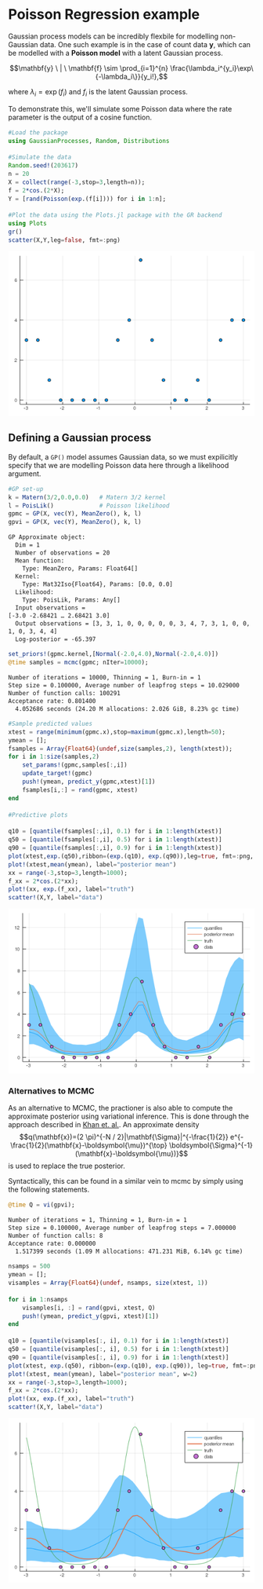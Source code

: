 # Poisson Regression example

Gaussian process models can be incredibly flexbile for modelling non-Gaussian data. One such example is in the case of count data $\mathbf{y}$, which can be modelled with a __Poisson model__ with a latent Gaussian process.

```math
\mathbf{y} \ | \ \mathbf{f} \sim \prod_{i=1}^{n} \frac{\lambda_i^{y_i}\exp\{-\lambda_i\}}{y_i!},
```
where $\lambda_i=\exp(f_i)$ and $f_i$ is the latent Gaussian process.

To demonstrate this, we'll simulate some Poisson data where the rate parameter is the output of a cosine function.

```julia
#Load the package
using GaussianProcesses, Random, Distributions

#Simulate the data
Random.seed!(203617)
n = 20
X = collect(range(-3,stop=3,length=n));
f = 2*cos.(2*X);
Y = [rand(Poisson(exp.(f[i]))) for i in 1:n];

#Plot the data using the Plots.jl package with the GR backend
using Plots
gr()
scatter(X,Y,leg=false, fmt=:png)
```

![png](Poisson_regression_files/Poisson_regression_1_0.png)


## Defining a Gaussian process

By default, a `GP()` model assumes Gaussian data, so we must expilicitly specify that we are modelling Poisson data here through a likelihood argument. 

```julia
#GP set-up
k = Matern(3/2,0.0,0.0)   # Matern 3/2 kernel
l = PoisLik()             # Poisson likelihood
gpmc = GP(X, vec(Y), MeanZero(), k, l)
gpvi = GP(X, vec(Y), MeanZero(), k, l)
```




    GP Approximate object:
      Dim = 1
      Number of observations = 20
      Mean function:
        Type: MeanZero, Params: Float64[]
      Kernel:
        Type: Mat32Iso{Float64}, Params: [0.0, 0.0]
      Likelihood:
        Type: PoisLik, Params: Any[]
      Input observations =
    [-3.0 -2.68421 … 2.68421 3.0]
      Output observations = [3, 3, 1, 0, 0, 0, 0, 0, 3, 4, 7, 3, 1, 0, 0, 1, 0, 3, 4, 4]
      Log-posterior = -65.397




```julia
set_priors!(gpmc.kernel,[Normal(-2.0,4.0),Normal(-2.0,4.0)])
@time samples = mcmc(gpmc; nIter=10000);
```

    Number of iterations = 10000, Thinning = 1, Burn-in = 1
    Step size = 0.100000, Average number of leapfrog steps = 10.029000
    Number of function calls: 100291
    Acceptance rate: 0.801400
      4.052686 seconds (24.20 M allocations: 2.026 GiB, 8.23% gc time)



```julia
#Sample predicted values
xtest = range(minimum(gpmc.x),stop=maximum(gpmc.x),length=50);
ymean = [];
fsamples = Array{Float64}(undef,size(samples,2), length(xtest));
for i in 1:size(samples,2)
    set_params!(gpmc,samples[:,i])
    update_target!(gpmc)
    push!(ymean, predict_y(gpmc,xtest)[1])
    fsamples[i,:] = rand(gpmc, xtest)
end

#Predictive plots

q10 = [quantile(fsamples[:,i], 0.1) for i in 1:length(xtest)]
q50 = [quantile(fsamples[:,i], 0.5) for i in 1:length(xtest)]
q90 = [quantile(fsamples[:,i], 0.9) for i in 1:length(xtest)]
plot(xtest,exp.(q50),ribbon=(exp.(q10), exp.(q90)),leg=true, fmt=:png, label="quantiles")
plot!(xtest,mean(ymean), label="posterior mean")
xx = range(-3,stop=3,length=1000);
f_xx = 2*cos.(2*xx);
plot!(xx, exp.(f_xx), label="truth")
scatter!(X,Y, label="data")
```

![png](Poisson_regression_files/Poisson_regression_4_0.png)


### Alternatives to MCMC

As an alternative to MCMC, the practioner is also able to compute the approximate posterior using variational inference. This is done through the approach described in [Khan et. al.](http://papers.nips.cc/paper/4535-fast-bayesian-inference-for-non-conjugate-gaussian-process-regression). An approximate density $$q(\mathbf{x})=(2 \pi)^{-N / 2}|\mathbf{\Sigma}|^{-\frac{1}{2}} e^{-\frac{1}{2}(\mathbf{x}-\boldsymbol{\mu})^{\top} \boldsymbol{\Sigma}^{-1}(\mathbf{x}-\boldsymbol{\mu})}$$ is used to replace the true posterior.

Syntactically, this can be found in a similar vein to mcmc by simply using the following statements.


```julia
@time Q = vi(gpvi);
```

    Number of iterations = 1, Thinning = 1, Burn-in = 1
    Step size = 0.100000, Average number of leapfrog steps = 7.000000
    Number of function calls: 8
    Acceptance rate: 0.000000
      1.517399 seconds (1.09 M allocations: 471.231 MiB, 6.14% gc time)



```julia
nsamps = 500
ymean = [];
visamples = Array{Float64}(undef, nsamps, size(xtest, 1))

for i in 1:nsamps
    visamples[i, :] = rand(gpvi, xtest, Q)
    push!(ymean, predict_y(gpvi, xtest)[1])
end

q10 = [quantile(visamples[:, i], 0.1) for i in 1:length(xtest)]
q50 = [quantile(visamples[:, i], 0.5) for i in 1:length(xtest)]
q90 = [quantile(visamples[:, i], 0.9) for i in 1:length(xtest)]
plot(xtest, exp.(q50), ribbon=(exp.(q10), exp.(q90)), leg=true, fmt=:png, label="quantiles")
plot!(xtest, mean(ymean), label="posterior mean", w=2)
xx = range(-3,stop=3,length=1000);
f_xx = 2*cos.(2*xx);
plot!(xx, exp.(f_xx), label="truth")
scatter!(X,Y, label="data")
```

![png](Poisson_regression_files/Poisson_regression_7_0.png)

